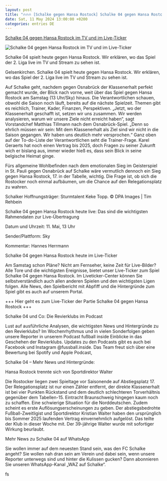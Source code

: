 ```yaml
---
layout: post
title: "🔥🔥🔥 [Schalke gegen Hansa Rostock] Schalke 04 gegen Hansa Rostock im TV und im Live-Ticker"
date: Sat, 11 May 2024 13:00:00 +0200
categories: entries DE
---
```

[Schalke 04 gegen Hansa Rostock im TV und im Live-Ticker](https://www.waz.de/sport/fussball/s04/article242304452/Schalke-04-gegen-Hansa-Rostock-im-TV-und-im-Live-Ticker.html)

![Schalke 04 gegen Hansa Rostock im TV und im Live-Ticker](https://img.sparknews.funkemedien.de/242306400/242306400_1715418772_v16_9_1600.jpeg)

Schalke 04 spielt heute gegen Hansa Rostock. Wir erklären, wo das Spiel der 2. Liga live im TV und Stream zu sehen ist.

Gelsenkirchen. Schalke 04 spielt heute gegen Hansa Rostock. Wir erklären, wo das Spiel der 2. Liga live im TV und Stream zu sehen ist.

Auf Schalke geht, nachdem gegen Osnabrück der Klassenerhalt perfekt gemacht wurde, der Blick nach vorne, weit über das Spiel gegen Hansa Rostock am Samstag (13 Uhr/Sky) hinaus. Die Verantwortlichen schauen, obwohl die Saison noch läuft, bereits auf die nächste Spielzeit. Themen gibt es reichlich, Trainer, Kader, Finanzen, Perspektiven. „Jetzt, wo der Klassenerhalt geschafft ist, setzen wir uns zusammen. Wir werden analysieren, warum wir unsere Ziele nicht erreicht haben“, sagt Vorstandchef Matthias Tillmann nach dem Osnabrück-Spiel. „Denn so ehrlich müssen wir sein: Mit dem Klassenerhalt als Ziel sind wir nicht in die Saison gegangen. Wir haben uns deutlich mehr versprochen.“ Ganz oben auf der To-do-Liste der Verantwortlichen seht die Trainer-Frage. Karel Geraerts hat noch einen Vertrag bis 2025, doch Fragen zu seiner Zukunft wich er bislang aus, immer wieder hieß es, dass sein Blick in seine belgische Heimat ginge.

Fürs allgemeine Wohlbefinden nach dem emotionalen Sieg im Geisterspiel in St. Pauli gegen Osnabrück auf Schalke wäre vermutlich dennoch ein Sieg gegen Hansa Rostock, 17. in der Tabelle, wichtig. Die Frage ist, ob sich die Rostocker noch einmal aufbäumen, um die Chance auf den Relegationsplatz zu wahren.

Schalker Hoffnungsträger: Sturmtalent Keke Topp. © DPA Images | Tim Rehbein

Schalke 04 gegen Hansa Rostock heute live: Das sind die wichtigsten Rahmendaten zur Live-Übertragung

Datum und Uhrzeit: 11. Mai, 13 Uhr

Sender/Plattform: Sky

Kommentar: Hannes Herrmann

Schalke 04 gegen Hansa Rostock heute im Live-Ticker

Am Samstag schon Pläne? Nicht am Fernseher, keine Zeit für Live-Bilder? Alle Tore und die wichtigsten Ereignisse, bietet unser Live-Ticker zum Spiel Schalke 04 gegen Hansa Rostock. Im Liveticker-Center können Sie selbstverständlich auch allen anderen Spielen und den wichtigsten Ligen folgen. Alle News, den Spielbericht mit Abpfiff und die Hintergründe zum Spiel gibt es auch auf unserem Portal.

+++ Hier geht es zum Live-Ticker der Partie Schalke 04 gegen Hansa Rostock +++

Schalke 04 und Co: Die Revierklubs im Podcast

Lust auf ausführliche Analysen, die wichtigsten News und Hintergründe zu den Revierklubs? Im Wochenrhythmus und in vielen Sonderfolgen geben unsere Reporter in unserem Podcast fußball inside Einblicke in das Geschehen der Revierklubs. Updates zu den Podcasts gibt es auch bei Facebook und Instagram @fussball.inside. Das Team freut sich über eine Bewertung bei Spotify und Apple Podcast,

Schalke 04 – Mehr News und Hintergründe:

Hansa Rostock trennte sich von Sportdirektor Walter

Die Rostocker liegen zwei Spieltage vor Saisonende auf Abstiegsplatz 17. Der Relegationsplatz ist nur einen Zähler entfernt, der direkte Klassenerhalt ist bei vier Punkten Rückstand und dem deutlich schlechteren Torverhältnis gegenüber dem Tabellen-15. Eintracht Braunschweig hingegen kaum noch zu schaffen. Eine schwierige Situation für die Norddeutschen. Zudem scheint es erste Auflösungserscheinungen zu geben. Der abstiegsbedrohte Fußball-Zweitligist und Sportdirektor Kristian Walter haben den ursprünglich bis Sommer 2025 laufenden Vertrag einvernehmlich aufgelöst. Das teilte der Klub in dieser Woche mit. Der 39-jährige Walter wurde mit sofortiger Wirkung beurlaubt.

Mehr News zu Schalke 04 auf WhatsApp

Sie wollen immer auf dem neuesten Stand sein, was den FC Schalke angeht? Sie wollen nah dran sein am Verein und dabei sein, wenn unsere Reporter unterwegs sind und hinter die Kulissen gucken? Dann abonnieren Sie unseren WhatsApp-Kanal „WAZ auf Schalke“.

fs

